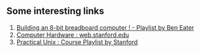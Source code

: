 ## Some interesting links
1. [Building an 8-bit breadboard computer ! - Playlist by Ben Eater](https://www.youtube.com/playlist?list=PLowKtXNTBypGqImE405J2565dvjafglHU)
2. [Computer Hardware : web.stanford.edu](https://web.stanford.edu/class/cs101/hardware-1.html)
3. [Practical Unix : Course  Playlist by Stanford](https://www.youtube.com/playlist?list=PLAn5BRyzQEf9VoK8gRKp8Z0LGME6fISaE)
